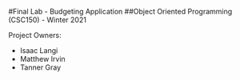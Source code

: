 #Final Lab - Budgeting Application
##Object Oriented Programming (CSC150) - Winter 2021

Project Owners:
<ul>
<li>Isaac Langi</li>
<li>Matthew Irvin</li>
<li>Tanner Gray</li>
</ul>